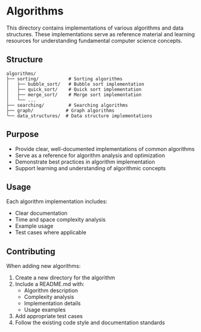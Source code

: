 # Algorithms

This directory contains implementations of various algorithms and data structures. These implementations serve as reference material and learning resources for understanding fundamental computer science concepts.

## Structure

```
algorithms/
├── sorting/           # Sorting algorithms
│   ├── bubble_sort/   # Bubble sort implementation
│   ├── quick_sort/    # Quick sort implementation
│   ├── merge_sort/    # Merge sort implementation
│   └── ...
├── searching/         # Searching algorithms
├── graph/            # Graph algorithms
└── data_structures/  # Data structure implementations
```

## Purpose

- Provide clear, well-documented implementations of common algorithms
- Serve as a reference for algorithm analysis and optimization
- Demonstrate best practices in algorithm implementation
- Support learning and understanding of algorithmic concepts

## Usage

Each algorithm implementation includes:

- Clear documentation
- Time and space complexity analysis
- Example usage
- Test cases where applicable

## Contributing

When adding new algorithms:

1. Create a new directory for the algorithm
2. Include a README.md with:
   - Algorithm description
   - Complexity analysis
   - Implementation details
   - Usage examples
3. Add appropriate test cases
4. Follow the existing code style and documentation standards
